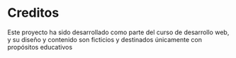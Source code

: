 # Creditos #

Este proyecto ha sido desarrollado como parte del curso de desarrollo web, y su diseño y contenido son ficticios y destinados únicamente con propósitos educativos
